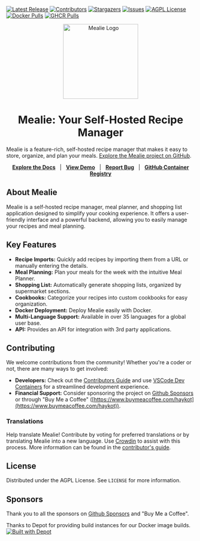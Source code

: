[![Latest Release][latest-release-shield]][latest-release-url]
[![Contributors][contributors-shield]][contributors-url]
[![Stargazers][stars-shield]][stars-url]
[![Issues][issues-shield]][issues-url]
[![AGPL License][license-shield]][license-url]
[![Docker Pulls][docker-pull]][docker-url]
[![GHCR Pulls][ghcr-pulls]][ghcr-url]

<p align="center">
  <a href="https://github.com/mealie-recipes/mealie">
    <img src="docs/docs/assets/img/home_screenshot.png" alt="Mealie Logo" width="200">
  </a>
</p>

<h1 align="center">Mealie: Your Self-Hosted Recipe Manager</h1>

Mealie is a feature-rich, self-hosted recipe manager that makes it easy to store, organize, and plan your meals.  [Explore the Mealie project on GitHub](https://github.com/mealie-recipes/mealie).

<p align="center">
    <a href="https://docs.mealie.io/"><strong>Explore the Docs</strong></a>
    &nbsp;&nbsp;|&nbsp;&nbsp;
    <a href="https://demo.mealie.io/"><strong>View Demo</strong></a>
    &nbsp;&nbsp;|&nbsp;&nbsp;
    <a href="https://github.com/mealie-recipes/mealie/issues"><strong>Report Bug</strong></a>
    &nbsp;&nbsp;|&nbsp;&nbsp;
    <a href="https://github.com/mealie-recipes/mealie/pkgs/container/mealie"><strong>GitHub Container Registry</strong></a>
</p>

## About Mealie

Mealie is a self-hosted recipe manager, meal planner, and shopping list application designed to simplify your cooking experience.  It offers a user-friendly interface and a powerful backend, allowing you to easily manage your recipes and meal planning.

## Key Features

*   **Recipe Imports:** Quickly add recipes by importing them from a URL or manually entering the details.
*   **Meal Planning:** Plan your meals for the week with the intuitive Meal Planner.
*   **Shopping List:** Automatically generate shopping lists, organized by supermarket sections.
*   **Cookbooks:** Categorize your recipes into custom cookbooks for easy organization.
*   **Docker Deployment:** Deploy Mealie easily with Docker.
*   **Multi-Language Support:** Available in over 35 languages for a global user base.
*   **API:** Provides an API for integration with 3rd party applications.

## Contributing

We welcome contributions from the community! Whether you're a coder or not, there are many ways to get involved:

*   **Developers:** Check out the [Contributors Guide](https://nightly.mealie.io/contributors/developers-guide/code-contributions/) and use [VSCode Dev Containers](https://code.visualstudio.com/docs/remote/containers) for a streamlined development experience.
*   **Financial Support:** Consider sponsoring the project on [Github Sponsors](https://github.com/sponsors/hay-kot) or through "Buy Me a Coffee" ([https://www.buymeacoffee.com/haykot](https://www.buymeacoffee.com/haykot)).

### Translations

Help translate Mealie!  Contribute by voting for preferred translations or by translating Mealie into a new language.  Use [Crowdin](https://crowdin.com/project/mealie) to assist with this process.  More information can be found in the [contributor's guide](https://nightly.mealie.io/contributors/translating/).

## License

Distributed under the AGPL License. See `LICENSE` for more information.

## Sponsors

Thank you to all the sponsors on [Github Sponsors](https://github.com/sponsors/hay-kot) and "Buy Me a Coffee".

Thanks to Depot for providing build instances for our Docker image builds.
[![Built with Depot](https://depot.dev/badges/built-with-depot.svg)](https://depot.dev?utm_source=Mealie)

<!-- MARKDOWN LINKS & IMAGES -->
<!-- https://www.markdownguide.org/basic-syntax/#reference-style-links -->
[contributors-shield]: https://img.shields.io/github/contributors/mealie-recipes/mealie.svg?style=flat-square
[docker-pull]: https://img.shields.io/docker/pulls/hkotel/mealie?style=flat-square
[docker-url]: https://hub.docker.com/r/hkotel/mealie
[ghcr-pulls]: https://img.shields.io/badge/dynamic/json?url=https%3A%2F%2Fipitio.github.io%2Fbackage%2Fmealie-recipes%2Fmealie%2Fmealie.json&query=%24.downloads&style=flat-square&label=ghcr%20pulls
[ghcr-url]: https://github.com/mealie-recipes/mealie/pkgs/container/mealie
[contributors-url]: https://github.com/mealie-recipes/mealie/graphs/contributors
[stars-shield]: https://img.shields.io/github/stars/mealie-recipes/mealie.svg?style=flat-square
[stars-url]: https://github.com/mealie-recipes/mealie/stargazers
[issues-shield]: https://img.shields.io/github/issues/mealie-recipes/mealie.svg?style=flat-square
[issues-url]: https://github.com/mealie-recipes/mealie/issues
[latest-release-shield]: https://img.shields.io/github/v/release/mealie-recipes/mealie?style=flat-square&label=latest%20release
[latest-release-url]: https://github.com/mealie-recipes/mealie/releases
[license-shield]: https://img.shields.io/github/license/mealie-recipes/mealie.svg?style=flat-square
[license-url]: https://github.com/mealie-recipes/mealie/blob/mealie-next/LICENSE
[linkedin-shield]: https://img.shields.io/badge/-LinkedIn-black.svg?style=flat-square&logo=linkedin&colorB=555
[linkedin-url]: https://linkedin.com/in/hay-kot
[product-screenshot]: docs/docs/assets/img/home_screenshot.png